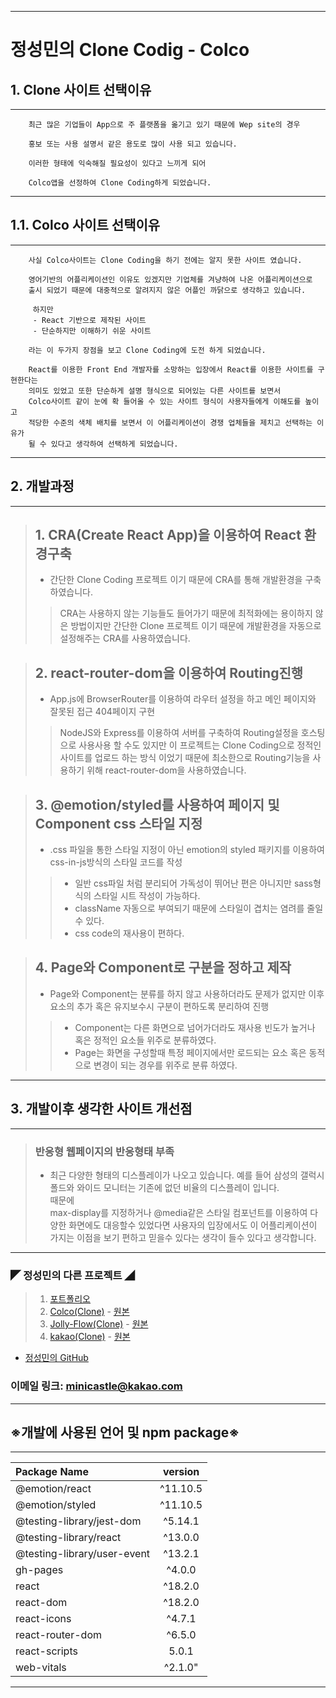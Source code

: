 - - -
# 정성민의 Clone Codig - Colco
## 1. Clone 사이트 선택이유
---
```
    최근 많은 기업들이 App으로 주 플랫폼을 옮기고 있기 때문에 Wep site의 경우

    홍보 또는 사용 설명서 같은 용도로 많이 사용 되고 있습니다.

    이러한 형태에 익숙해질 필요성이 있다고 느끼게 되어

    Colco앱을 선정하여 Clone Coding하게 되었습니다.
```
---
## 1.1. Colco 사이트 선택이유
---
```
    사실 Colco사이트는 Clone Coding을 하기 전에는 알지 못한 사이트 였습니다.

    영어기반의 어플리케이션인 이유도 있겠지만 기업체를 겨냥하여 나온 어플리케이션으로
    출시 되었기 때문에 대중적으로 알려지지 않은 어플인 까닭으로 생각하고 있습니다.

     하지만 
     - React 기반으로 제작된 사이트
     - 단순하지만 이해하기 쉬운 사이트
    
    라는 이 두가지 장점을 보고 Clone Coding에 도전 하게 되었습니다.
    
    React를 이용한 Front End 개발자를 소망하는 입장에서 React를 이용한 사이트를 구현한다는
    의미도 있었고 또한 단순하게 설명 형식으로 되어있는 다른 사이트를 보면서
    Colco사이트 같이 눈에 확 들어올 수 있는 사이트 형식이 사용자들에게 이해도를 높이고
    적당한 수준의 색체 배치를 보면서 이 어플리케이션이 경쟁 업체들을 제치고 선택하는 이유가
    될 수 있다고 생각하여 선택하게 되었습니다.
```
---
## 2. 개발과정
---
>## 1. CRA(Create React App)을 이용하여 React 환경구축
> -  간단한 Clone Coding 프로젝트 이기 때문에 CRA를 통해 개발환경을 구축하였습니다.
>> CRA는 사용하지 않는 기능들도 들어가기 때문에 최적화에는 용이하지 않은 방법이지만 간단한 Clone 프로젝트 이기 때문에 개발환경을 자동으로 설정해주는 CRA를 사용하였습니다.

>## 2. react-router-dom을 이용하여 Routing진행
> - App.js에 BrowserRouter를 이용하여 라우터 설정을 하고 메인 페이지와 잘못된 접근 404페이지 구현
>>NodeJS와 Express를 이용하여 서버를 구축하여 Routing설정을 호스팅으로 사용사용 할 수도 있지만 이 프로젝트는 Clone Coding으로 정적인 사이트를 업로드 하는 방식 이었기 때문에 최소한으로 Routing기능을 사용하기 위해 react-router-dom을 사용하였습니다.

>## 3. @emotion/styled를 사용하여 페이지 및 Component css 스타일 지정
> - .css 파일을 통한 스타일 지정이 아닌 emotion의 styled 패키지를 이용하여 css-in-js방식의 스타일 코드를 작성
>> - 일반 css파일 처럼 분리되어 가독성이 뛰어난 편은 아니지만 sass형식의 스타일 시트 작성이 가능하다.
>> - className 자동으로 부여되기 때문에 스타일이 겹치는 염려를 줄일수 있다.
>> - css code의 재사용이 편하다.

>## 4. Page와 Component로 구분을 정하고 제작
> - Page와 Component는 분류를 하지 않고 사용하더라도 문제가 없지만 이후 요소의 추가 혹은 유지보수시 구분이 편하도록 분리하여 진행
>> - Component는 다른 화면으로 넘어가더라도 재사용 빈도가 높거나 혹은 정적인 요소들 위주로 분류하였다.
>> - Page는 화면을 구성할때 특정 페이지에서만 로드되는 요소 혹은 동적으로 변경이 되는 경우를 위주로 분류 하였다.

---
## 3. 개발이후 생각한 사이트 개선점
---
>### 반응형 웹페이지의 반응형태 부족
> - 최근 다양한 형태의 디스플레이가 나오고 있습니다. 예를 들어 삼성의 갤럭시 폴드와 와이드 모니터는 기존에 없던 비율의 디스플레이 입니다.  
> 때문에 <br>max-display를 지정하거나 @media같은 스타일 컴포넌트를 이용하여 다양한 화면에도 대응할수 있었다면 사용자의 입장에서도 이 어플리케이션이 가지는 이점을 보기 편하고 믿을수 있다는 생각이 들수 있다고 생각합니다. <br>
---
### ◤ 정성민의 다른 프로젝트 ◢
> 1. [포트폴리오](https://minicastle.github.io/portpolio/)
> 2. [Colco(Clone)](https://minicastle.github.io/Clone-Colco/) - [원본](https://colco.app/)
> 3. [Jolly-Flow(Clone)](https://minicastle.github.io/Clone-JollyFlow/) - [원본](https://jollyflow.webflow.io/)
> 4. [kakao(Clone)](https://minicastle.github.io/Clone-Kakao/) - [원본](https://www.kakaocorp.com/page/)

- [정성민의 GitHub](https://github.com/minicastle)

### 이메일 링크: <minicastle@kakao.com>
---
## ※개발에 사용된 언어 및 npm package※
---
|Package Name                 | version  |
| :--                         | :--:     |
| @emotion/react              | ^11.10.5 |
| @emotion/styled             | ^11.10.5 |
| @testing-library/jest-dom   | ^5.14.1  |
| @testing-library/react      | ^13.0.0  |
| @testing-library/user-event | ^13.2.1  |
| gh-pages                    | ^4.0.0   |
| react                       | ^18.2.0  |
| react-dom                   | ^18.2.0  |
| react-icons                 | ^4.7.1   |
| react-router-dom            | ^6.5.0   |
| react-scripts               | 5.0.1    |
| web-vitals                  | ^2.1.0"  |
---